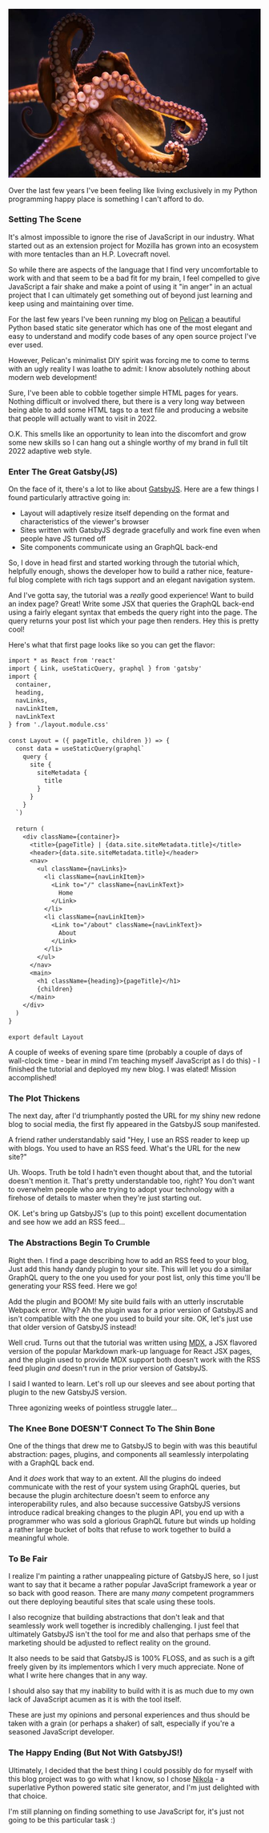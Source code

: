 <!--
.. title: Mis-Adventures In GatsbyJS
.. slug: mis-adventures-in-gatsbyjs
.. date: 2022-05-20 16:14:19 UTC-04:00
.. tags: JavaScript, development,framework,programming
.. category: geekery
.. link: 
.. description: 
.. previewimage: /images/Octopus.jpg
.. type: text
-->

![Key West Octopus by oe Parks is licensed under CC BY-NC 2.0](/images/Octopus-smol.jpeg)


Over the last few years I've been feeling like living exclusively in my Python programming happy place is something I can't afford to do.

<!-- TEASER_END -->

### Setting The Scene

It's almost impossible to ignore the rise of JavaScript in our industry. What started out as an extension project for Mozilla has grown into an ecosystem with more tentacles
than an H.P. Lovecraft novel.

So while there are aspects of the language that I find very uncomfortable to work with and that seem to be a bad fit for my brain, I feel compelled to give JavaScript a fair
shake and make a point of using it "in anger" in an actual project that I can ultimately get something out of beyond just learning and keep using and maintaining over time.

For the last few years I've been running my blog on [Pelican](https://blog.getpelican.com/) a beautiful Python based static site generator which has one of the most elegant and
easy to understand and modify code bases of any open source project I've ever used.

However, Pelican's minimalist DIY spirit was forcing me to come to terms with an ugly reality I was loathe to admit: I know absolutely nothing about modern web development!

Sure, I've been able to cobble together simple HTML pages for years. Nothing difficult or involved there, but there is a very long way between being able to add some HTML tags to a
text file and producing a website that people will actually want to visit in 2022.

O.K. This smells like an opportunity to lean into the discomfort and grow some new skills so I can hang out a shingle worthy of my brand in full tilt 2022 adaptive web style.

### Enter The Great Gatsby(JS)

On the face of it, there's a lot to like about [GatsbyJS](https://www.gatsbyjs.com/). Here are a few things I found particularly attractive going in:

* Layout will adaptively resize itself depending on the format and characteristics of the viewer's browser
* Sites written with GatsbyJS degrade gracefully and work fine even when people have JS turned off
* Site components communicate using an GraphQL back-end

So, I dove in head first and started working through the tutorial which, helpfully enough, shows the developer how to build a rather nice, feature-ful blog complete with
rich tags support and an elegant navigation system.

And I've gotta say, the tutorial was a *really* good experience! Want to build an index page? Great! Write some JSX that queries the GraphQL back-end using a fairly elegant
syntax that embeds the query right into the page. The query returns your post list which your page then renders. Hey this is pretty cool!

Here's what that first page looks like so you can get the flavor:

```
import * as React from 'react'
import { Link, useStaticQuery, graphql } from 'gatsby'
import {
  container,
  heading,
  navLinks,
  navLinkItem,
  navLinkText
} from './layout.module.css'

const Layout = ({ pageTitle, children }) => {
  const data = useStaticQuery(graphql`
    query {
      site {
        siteMetadata {
          title
        }
      }
    }
  `)

  return (
    <div className={container}>
      <title>{pageTitle} | {data.site.siteMetadata.title}</title>
      <header>{data.site.siteMetadata.title}</header>
      <nav>
        <ul className={navLinks}>
          <li className={navLinkItem}>
            <Link to="/" className={navLinkText}>
              Home
            </Link>
          </li>
          <li className={navLinkItem}>
            <Link to="/about" className={navLinkText}>
              About
            </Link>
          </li>
        </ul>
      </nav>
      <main>
        <h1 className={heading}>{pageTitle}</h1>
        {children}
      </main>
    </div>
  )
}

export default Layout
```

A couple of weeks of evening spare time (probably a couple of days of wall-clock time - bear in mind I'm teaching myself JavaScript as I do this) - I finished the tutorial
and deployed my new blog. I was elated! Mission accomplished!

### The Plot Thickens

The next day, after I'd triumphantly posted the URL for my shiny new redone blog to social media, the first fly appeared in the GatsbyJS soup manifested.

A friend rather understandably said "Hey, I use an RSS reader to keep up with blogs. You used to have an RSS feed. What's the URL for the new site?"

Uh. Woops. Truth be told I hadn't even thought about that, and the tutorial doesn't mention it. That's pretty understandable too, right? You don't want to
overwhelm people who are trying to adopt your technology with a firehose of details to master when they're just starting out.

OK. Let's bring up GatsbyJS's (up to this point) excellent documentation and see how we add an RSS feed...

### The Abstractions Begin To Crumble

Right then. I find a page describing how to add an RSS feed to your blog, Just add this handy dandy plugin to your site. This will let you do a similar GraphQL query to
the one you used for your post list, only this time you'll be generating your RSS feed. Here we go!

Add the plugin and BOOM! My site build fails with an utterly inscrutable Webpack error. Why? Ah the plugin was for a prior version of GatsbyJS and isn't compatible with
the one you used to build your site. OK, let's just use that older version of GatsbyJS instead!

Well crud. Turns out that the tutorial was written using [MDX](https://mdxjs.com/), a JSX flavored version of the popular Markdown mark-up language for React JSX pages, and 
the plugin used to provide MDX support both doesn't work with the RSS feed plugin *and* doesn't run in the prior version of GatsbyJS.

I said I wanted to learn. Let's roll up our sleeves and see about porting that plugin to the new GatsbyJS version.

Three agonizing weeks of pointless struggle later...

### The Knee Bone DOESN'T Connect To The Shin Bone

One of the things that drew me to GatsbyJS to begin with was this beautiful abstraction: pages, plugins, and components all seamlessly interpolating with a GraphQL back end.

And it *does* work that way to an extent. All the plugins do indeed communicate with the rest of your system using GraphQL queries, but because the plugin architecture
doesn't seem to enforce any interoperability rules, and also because successive GatsbyJS versions introduce radical breaking changes to the plugin API, you end up with
a programmer who was sold a glorious GraphQL future but winds up holding a rather large bucket of bolts that refuse to work together to build a meaningful whole.

### To Be Fair

I realize I'm painting a rather unappealing picture of GatsbyJS here, so I just want to say that it became a rather popular JavaScript framework a year or so back with
good reason. There are many *many* competent programmers out there deploying beautiful sites that scale using these tools.

I also recognize that building abstractions that don't leak and that seamlessly work well together is incredibly challenging. I just feel that ultimately GatsbyJS
isn't the tool for me and also that perhaps sme of the marketing should be adjusted to reflect reality on the ground.

It also needs to be said that GatsbyJS is 100% FLOSS, and as such is a gift freely given by its implementors which I very much appreciate. None of what I write here changes
that in any way.

I should also say that my inability to build with it is as much due to my own lack of JavaScript acumen as it is with the tool itself. 

These are just my opinions and personal experiences and thus should be taken with a grain (or perhaps a shaker) of salt, especially if you're a seasoned 
JavaScript developer.

### The Happy Ending (But Not With GatsbyJS!)

Ultimately, I decided that the best thing I could possibly do for myself with this blog project was to go with what I know, so I chose [Nikola](https://getnikola.com) - a
superlative Python powered static site generator, and I'm just delighted with that choice.

I'm still planning on finding something to use JavaScript for, it's just not going to be this particular task :)

